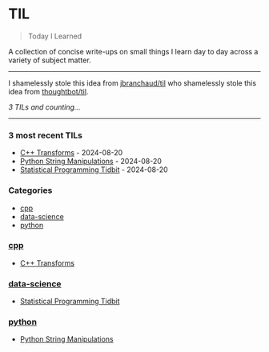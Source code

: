 # TIL
> Today I Learned

A collection of concise write-ups on small things I learn day to day across a variety of subject matter. 

---

I  shamelessly stole this idea from [jbranchaud/til][1] who shamelessly stole this idea from [thoughtbot/til][2].


_3 TILs and counting..._

---

### 3 most recent TILs

- [C++ Transforms](cpp/c++-transforms.md) - 2024-08-20
- [Python String Manipulations](python/python-string-manipulations.md) - 2024-08-20
- [Statistical Programming Tidbit](data-science/statistical-programming-tidbit.md) - 2024-08-20

### Categories

- [cpp](#cpp)
- [data-science](#data-science)
- [python](#python)

### [cpp](#cpp)
- [C++ Transforms](cpp/c++-transforms.md)

### [data-science](#data-science)
- [Statistical Programming Tidbit](data-science/statistical-programming-tidbit.md)

### [python](#python)
- [Python String Manipulations](python/python-string-manipulations.md)

[1]: https://github.com/jbranchaud/til
[2]: https://github.com/thoughtbot/til

